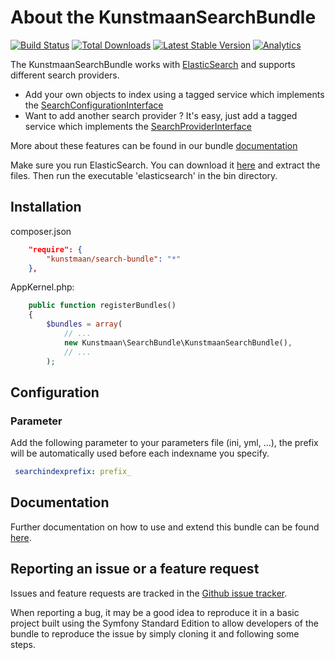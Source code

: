 # About the KunstmaanSearchBundle

[![Build Status](https://travis-ci.org/Kunstmaan/KunstmaanSearchBundle.png?branch=master)](http://travis-ci.org/Kunstmaan/KunstmaanSearchBundle)
[![Total Downloads](https://poser.pugx.org/kunstmaan/search-bundle/downloads.png)](https://packagist.org/packages/kunstmaan/search-bundle)
[![Latest Stable Version](https://poser.pugx.org/kunstmaan/search-bundle/v/stable.png)](https://packagist.org/packages/kunstmaan/search-bundle)
[![Analytics](https://ga-beacon.appspot.com/UA-3160735-7/Kunstmaan/KunstmaanSearchBundle)](https://github.com/igrigorik/ga-beacon)

The KunstmaanSearchBundle works with [ElasticSearch](http://www.elasticsearch.org/) and supports different search providers.

* Add your own objects to index using a tagged service which implements the [SearchConfigurationInterface]()
* Want to add another search provider ? It's easy, just add a tagged service which implements the [SearchProviderInterface]()

More about these features can be found in our bundle [documentation](https://github.com/Kunstmaan/KunstmaanSearchBundle/blob/master/Resources/doc/SearchBundle.md)

Make sure you run ElasticSearch. You can download it [here](http://www.elasticsearch.org/download/) and extract the files. Then run the executable 'elasticsearch' in the bin directory.

## Installation

composer.json
```json
    "require": {
        "kunstmaan/search-bundle": "*"
    },
```

AppKernel.php:
```php
    public function registerBundles()
    {
        $bundles = array(
            // ...
            new Kunstmaan\SearchBundle\KunstmaanSearchBundle(),
            // ...
        );
```

## Configuration

### Parameter

Add the following parameter to your parameters file (ini, yml, ...), the prefix will be automatically used before each indexname you specify.
```yaml
 searchindexprefix: prefix_
```

## Documentation

Further documentation on how to use and extend this bundle can be found [here](https://github.com/Kunstmaan/KunstmaanSearchBundle/tree/master/Resources/doc/SearchBundle.md).

## Reporting an issue or a feature request

Issues and feature requests are tracked in the [Github issue tracker](https://github.com/Kunstmaan/KunstmaanSearchBundle/issues).

When reporting a bug, it may be a good idea to reproduce it in a basic project built using the Symfony Standard Edition
to allow developers of the bundle to reproduce the issue by simply cloning it and following some steps.

